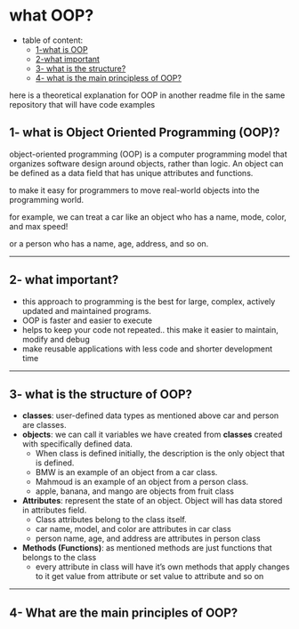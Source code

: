 # what OOP?

- table of content:
    - [1-what is OOP](#1--what-is-object-oriented-programming-oop)
    - [2-what important](#2--what-important)
    - [3- what is the structure?](#3--what-is-the-structure-of-oop)
    - [4- what is the main principless of OOP?](2-main%20princeples%20in%20OOP.md)

here is a theoretical explanation for OOP in another readme file in the same repository that will have code examples

## 1- what is Object Oriented Programming (OOP)?

object-oriented programming (OOP) is a computer programming model that organizes software design around objects, rather than logic.
An object can be defined as a data field that has unique attributes and functions.

to make it easy for programmers to move real-world objects into the programming world.

for example, we can treat a car like an object who has a name, mode, color, and max speed!

or a person who has a name, age, address, and so on.

---

## 2- what important?

- this approach to programming is the best for large, complex, actively updated and maintained programs.
- OOP is faster and easier to execute
- helps to keep your code not repeated.. this make it easier to maintain, modify and debug
- make reusable applications with less code and shorter development time

---

## 3- what is the structure of OOP?

- **classes**: user-defined data types as mentioned above car and person are classes.
- **objects**: we can call it variables we have created from **classes** created with specifically defined data.
    - When class is defined initially, the description is the only object that is defined.
    - BMW is an example of an object from a car class.
    - Mahmoud is an example of an object from a person class.
    - apple, banana, and mango are objects from fruit class
- **Attributes**:  represent the state of an object. Object will has data stored in attributes field.
    - Class attributes belong to the class itself.
    - car name, model, and color are attributes in car class
    - person name, age, and address are attributes in person class
- **Methods (Functions)**: as mentioned methods are just functions that belongs to the class
    - every attribute in class will have it’s own methods that apply changes to it get value from attribute or set value to attribute and so on

---

## 4- ****What are the main principles of OOP?****